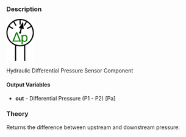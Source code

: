 ### Description
![HydraulicDifferentialPressureSensor picture](differentialpressuresensor_user.svg)

Hydraulic Differential Pressure Sensor Component

#### Output Variables
* **out** - Differential Pressure (P1 - P2) [Pa]

### Theory
Returns the difference between upstream and downstream pressure:
<!---EQUATION out = p_1 - p_2 --->


